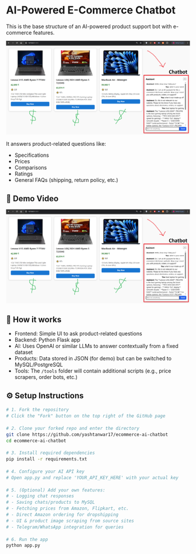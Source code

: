 # AI-Powered E-Commerce Chatbot

This is the base structure of an AI-powered product support bot with e-commerce features.

![E-commerce Chatbot Demo](https://raw.githubusercontent.com/yashtanwar17/ecommerce-ai-chatbot/refs/heads/main/static/abt.png)

It answers product-related questions like:
- Specifications
- Prices
- Comparisons
- Ratings
- General FAQs (shipping, return policy, etc.)

## 🎥 Demo Video

[![Watch the demo](https://raw.githubusercontent.com/yashtanwar17/ecommerce-ai-chatbot/main/static/abt.png)](https://raw.githubusercontent.com/yashtanwar17/ecommerce-ai-chatbot/main/static/demo.mp4)

## 🤖 How it works

- Frontend: Simple UI to ask product-related questions
- Backend: Python Flask app
- AI: Uses OpenAI or similar LLMs to answer contextually from a fixed dataset
- Products: Data stored in JSON (for demo) but can be switched to MySQL/PostgreSQL
- Tools: The `/tools` folder will contain additional scripts (e.g., price scrapers, order bots, etc.)

## ⚙️ Setup Instructions

```bash
# 1. Fork the repository
# Click the "Fork" button on the top right of the GitHub page

# 2. Clone your forked repo and enter the directory
git clone https://github.com/yashtanwar17/ecommerce-ai-chatbot
cd ecommerce-ai-chatbot

# 3. Install required dependencies
pip install -r requirements.txt

# 4. Configure your AI API key
# Open app.py and replace 'YOUR_API_KEY_HERE' with your actual key

# 5. (Optional) Add your own features:
# - Logging chat responses
# - Saving chats/products to MySQL
# - Fetching prices from Amazon, Flipkart, etc.
# - Direct Amazon ordering for dropshipping
# - UI & product image scraping from source sites
# - Telegram/WhatsApp integration for queries

# 6. Run the app
python app.py
